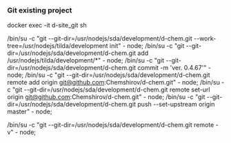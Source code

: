 ### Git existing project
docker exec -it d-site_git sh

/bin/su -c "git --git-dir=/usr/nodejs/sda/development/d-chem.git --work-tree=/usr/nodejs/tilda/development init" - node;
/bin/su -c "git --git-dir=/usr/nodejs/sda/development/d-chem.git add /usr/nodejs/tilda/development/*" - node;
/bin/su -c "git --git-dir=/usr/nodejs/sda/development/d-chem.git commit -m 'ver. 0.4.67'" - node;
/bin/su -c "git --git-dir=/usr/nodejs/sda/development/d-chem.git remote add origin git@github.com:Chemshirov/d-chem.git" - node;
/bin/su -c "git --git-dir=/usr/nodejs/sda/development/d-chem.git remote set-url origin git@github.com:Chemshirov/d-chem.git" - node;
/bin/su -c "git --git-dir=/usr/nodejs/sda/development/d-chem.git push --set-upstream origin master" - node;


/bin/su -c "git --git-dir=/usr/nodejs/sda/development/d-chem.git remote -v" - node;
